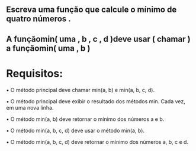 ## Escreva uma função que calcule o mínimo de quatro números .
## A funçãomin( uma , b , c , d )deve usar ( chamar ) a funçãomin( uma , b )

# Requisitos:
•	O método principal deve chamar min(a, b) e min(a, b, c, d).

•	O método principal deve exibir o resultado dos métodos min. Cada vez, em uma nova linha.

•	O método min(a, b) deve retornar o mínimo dos números a e b.

•	O método min(a, b, c, d) deve usar o método min(a, b).

•	O método min(a, b, c, d) deve retornar o mínimo dos números a, b, c e d.
